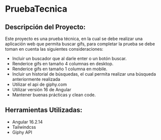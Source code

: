 # PruebaTecnica


## Descripción del Proyecto:

Este proyecto es una prueba técnica, en la cual se debe realizar una aplicación web que permita buscar gifs, para completar la prueba se debe toman en cuenta las siguientes consideraciones:

- Incluir un buscador que al darle enter o un botón buscar.
- Renderice gifs en tamaño 4 columnas en desktop.
- Renderice gifs en tamaño 1 columna en mobile.
- Incluir un historial de búsquedas, el cual permita realizar una búsqueda anteriormente realizada
- Utilizar el api de giphy.com
- Utilizar versión 16 de Angular
- Mantener buenas prácticas y clean code.

## Herramientas Utilizadas:

- Angular 16.2.14
- Tailwindcss
- Giphy API
